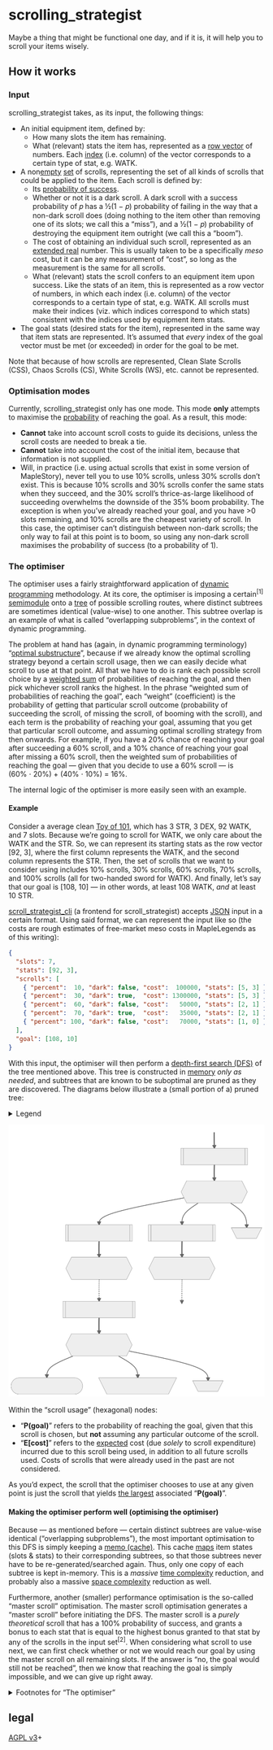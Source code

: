 # scrolling\_strategist

Maybe a thing that might be functional one day, and if it is, it will help you
to scroll your items wisely.

## How it works

### Input

scrolling\_strategist takes, as its input, the following things:

- An initial equipment item, defined by:
    - How many slots the item has remaining.
    - What (relevant) stats the item has, represented as a [row
      vector](https://en.wikipedia.org/wiki/Row_and_column_vectors) of numbers.
      Each [index](https://en.wikipedia.org/wiki/Index_notation) (i\.e. column)
      of the vector corresponds to a certain type of stat, e\.g. WATK.
- A non[empty](https://en.wikipedia.org/wiki/Empty_set) [set][set] of scrolls,
  representing the set of all kinds of scrolls that could be applied to the
  item. Each scroll is defined by:
    - Its [probability of
      success](https://en.wikipedia.org/wiki/Bernoulli_process).
    - Whether or not it is a dark scroll. A dark scroll with a success
      probability of 𝑝 has a ½(1 − 𝑝) probability of failing in the way that
      a non-dark scroll does (doing nothing to the item other than removing one
      of its slots; we call this a “miss”), and a ½(1 − 𝑝) probability of
      destroying the equipment item outright (we call this a “boom”).
    - The cost of obtaining an individual such scroll, represented as an
      [extended real](https://en.wikipedia.org/wiki/Extended_real_number_line)
      number. This is usually taken to be a specifically _meso_ cost, but it
      can be any measurement of “cost”, so long as the measurement is the same
      for all scrolls.
    - What (relevant) stats the scroll confers to an equipment item upon
      success. Like the stats of an item, this is represented as a row vector
      of numbers, in which each index (i\.e. column) of the vector corresponds
      to a certain type of stat, e\.g. WATK. All scrolls must make their
      indices (viz. which indices correspond to which stats) consistent with
      the indices used by equipment item stats.
- The goal stats (desired stats for the item), represented in the same way that
  item stats are represented. It’s assumed that _every_ index of the goal
  vector must be met (or exceeded) in order for the goal to be met.

Note that because of how scrolls are represented, Clean Slate Scrolls (CSS),
Chaos Scrolls (CS), White Scrolls (WS), etc. cannot be represented.

### Optimisation modes

Currently, scrolling\_strategist only has one mode. This mode **only** attempts
to maximise the
[probability](https://en.wikipedia.org/wiki/Marginal_distribution) of reaching
the goal. As a result, this mode:

- **Cannot** take into account scroll costs to guide its decisions, unless the
  scroll costs are needed to break a tie.
- **Cannot** take into account the cost of the initial item, because that
  information is not supplied.
- Will, in practice (i\.e. using actual scrolls that exist in some version of
  MapleStory), never tell you to use 10% scrolls, unless 30% scrolls don’t
  exist. This is because 10% scrolls and 30% scrolls confer the same stats when
  they succeed, and the 30% scroll’s thrice-as-large likelihood of succeeding
  overwhelms the downside of the 35% boom probability. The exception is when
  you’ve already reached your goal, and you have \>0 slots remaining, and 10%
  scrolls are the cheapest variety of scroll. In this case, the optimiser can’t
  distinguish between non-dark scrolls; the only way to fail at this point is
  to boom, so using any non-dark scroll maximises the probability of success
  (to a probability of 1).

### The optimiser

The optimiser uses a fairly straightforward application of [dynamic
programming](https://en.wikipedia.org/wiki/Dynamic_programming) methodology. At
its core, the optimiser is imposing a certain<sup>\[1\]</sup>
[semimodule](https://en.wikipedia.org/wiki/Semimodule) onto a [tree][tree] of
possible scrolling routes, where distinct subtrees are sometimes identical
(value-wise) to one another. This subtree overlap is an example of what is
called “overlapping subproblems”, in the context of dynamic programming.

The problem at hand has (again, in dynamic programming terminology) “[optimal
substructure](https://en.wikipedia.org/wiki/Optimal_substructure)”, because if
we already know the optimal scrolling strategy beyond a certain scroll usage,
then we can easily decide what scroll to use at that point. All that we have to
do is rank each possible scroll choice by a [weighted
sum](https://en.wikipedia.org/wiki/Linear_combination) of probabilities of
reaching the goal, and then pick whichever scroll ranks the highest. In the
phrase “weighted sum of probabilities of reaching the goal”, each “weight”
(coefficient) is the probability of getting that particular scroll outcome
(probability of succeeding the scroll, of missing the scroll, of booming with
the scroll), and each term is the probability of reaching your goal, assuming
that you get that particular scroll outcome, and assuming optimal scrolling
strategy from then onwards. For example, if you have a 20% chance of reaching
your goal after succeeding a 60% scroll, and a 10% chance of reaching your goal
after missing a 60% scroll, then the weighted sum of probabilities of reaching
the goal — given that you decide to use a 60% scroll — is
(60% ⋅ 20%) + (40% ⋅ 10%) = 16%.

The internal logic of the optimiser is more easily seen with an example.

#### Example

Consider a average clean [Toy of
101](https://maplelegends.com/lib/equip?id=1402038), which has 3 STR, 3 DEX, 92
WATK, and 7 slots. Because we’re going to scroll for WATK, we only care about
the WATK and the STR. So, we can represent its starting stats as the row vector
\[92, 3\], where the first column represents the WATK, and the second column
represents the STR. Then, the set of scrolls that we want to consider using
includes 10% scrolls, 30% scrolls, 60% scrolls, 70% scrolls, and 100% scrolls
(all for two-handed sword for WATK). And finally, let’s say that our goal is
\[108, 10\] — in other words, at least 108 WATK, _and_ at least 10 STR.

[scroll\_strategist\_cli](https://codeberg.org/deer/scroll_strategist_cli) (a
frontend for scroll\_strategist) accepts
[JSON](https://en.wikipedia.org/wiki/JSON) input in a certain format. Using
said format, we can represent the input like so (the costs are rough estimates
of free-market meso costs in MapleLegends as of this writing):

```json
{
  "slots": 7,
  "stats": [92, 3],
  "scrolls": [
    { "percent":  10, "dark": false, "cost":  100000, "stats": [5, 3] },
    { "percent":  30, "dark": true,  "cost": 1300000, "stats": [5, 3] },
    { "percent":  60, "dark": false, "cost":   50000, "stats": [2, 1] },
    { "percent":  70, "dark": true,  "cost":   35000, "stats": [2, 1] },
    { "percent": 100, "dark": false, "cost":   70000, "stats": [1, 0] }
  ],
  "goal": [108, 10]
}
```

With this input, the optimiser will then perform a [depth-first search
(DFS)][dfs] of the tree mentioned above. This tree is constructed in
[memory](https://en.wikipedia.org/wiki/Computer_memory) _only as needed_, and
subtrees that are known to be suboptimal are pruned as they are discovered. The
diagrams below illustrate a (small portion of a) pruned tree:

<details>
<summary>Legend</summary>

![Legend for the diagram below](legend.svg "Legend for the diagram below")

</details>

![Example illustration of a small portion of a pruned tree](example_tree.svg "Example illustration of a small portion of a pruned tree")

Within the “scroll usage” (hexagonal) nodes:

- “**P(goal)**” refers to the probability of reaching the goal, given that this
  scroll is chosen, but **not** assuming any particular outcome of the scroll.
- “**E\[cost\]**” refers to the
  [expected](https://en.wikipedia.org/wiki/Expected_value) cost (due _solely_
  to scroll expenditure) incurred due to this scroll being used, in addition to
  all future scrolls used. Costs of scrolls that were already used in the past
  are not considered.

As you’d expect, the scroll that the optimiser chooses to use at any given
point is just the scroll that yields [the
largest](https://en.wikipedia.org/wiki/Maxima_and_minima) associated
“**P(goal)**”.

#### Making the optimiser perform well (optimising the optimiser)

Because — as mentioned before — certain distinct subtrees are value-wise
identical (“overlapping subproblems”), the most important optimisation to this
DFS is simply keeping a [memo
(cache)](https://en.wikipedia.org/wiki/Memoization). This cache
[maps](https://en.wikipedia.org/wiki/Hash_table) item states (slots & stats) to
their corresponding subtrees, so that those subtrees never have to be
re-generated/searched again. Thus, only one copy of each subtree is kept
in-memory. This is a _massive_ [time
complexity](https://en.wikipedia.org/wiki/Time_complexity) reduction, and
probably also a massive [space
complexity](https://en.wikipedia.org/wiki/Space_complexity) reduction as well.

Furthermore, another (smaller) performance optimisation is the so-called
“master scroll” optimisation. The master scroll optimisation generates a
“master scroll” before initiating the DFS. The master scroll is a _purely
theoretical_ scroll that has a 100% probability of success, and grants a bonus
to each stat that is equal to the highest bonus granted to that stat by any of
the scrolls in the input set<sup>\[2\]</sup>. When considering what scroll to
use next, we can first check whether or not we would reach our goal by using
the master scroll on all remaining slots. If the answer is “no, the goal would
still not be reached”, then we know that reaching the goal is simply
impossible, and we can give up right away.

<details>
<summary>Footnotes for “The optimiser”</summary>

\[1\]: We’ll call the [semiring](https://en.wikipedia.org/wiki/Semiring)
underlying this semimodule “𝑅”. 𝑅 has, as its underlying set, the [unit
interval (ℐ)](https://en.wikipedia.org/wiki/Unit_interval), because its members
are probabilities (of getting a certain outcome after using a given scroll, or
of reaching the goal). Its additive
[operation](https://en.wikipedia.org/wiki/Binary_operation) is the
“[𝗆𝖺𝗑](https://en.wikipedia.org/wiki/Maxima_and_minima)” operation, which
takes in two [real numbers](https://en.wikipedia.org/wiki/Real_number), and
yields the larger (the **max**imum) of the two numbers. Its multiplicative
operation is just ordinary multiplication of real numbers (∗). So then, our
semiring 𝑅 is:

<div style="text-align:center;font-size:larger;">

𝑅 ≝ (ℐ, 𝗆𝖺𝗑, ∗).

</div>

To show that this is in fact a semiring, we can prove that it satisfies the
semiring axioms ([for
any](https://en.wikipedia.org/wiki/Universal_quantification) 𝑎, 𝑏, 𝑐 ∈ ℐ):

- (ℐ, 𝗆𝖺𝗑) is an
  [abelian](https://en.wikipedia.org/wiki/Commutative_property)
  [monoid](https://en.wikipedia.org/wiki/Monoid) with an
  [identity](https://en.wikipedia.org/wiki/Identity_element) called 0:
    - ℐ is [closed][closure] under 𝗆𝖺𝗑. The larger of two elements of ℐ has to
      be… an element of ℐ.
    - 𝗆𝖺𝗑 is
      [associative](https://en.wikipedia.org/wiki/Associative_property):
      𝗆𝖺𝗑{𝗆𝖺𝗑{𝑎, 𝑏}, 𝑐} = 𝗆𝖺𝗑{𝑎, 𝗆𝖺𝗑{𝑏, 𝑐}} = 𝗆𝖺𝗑{𝑎, 𝑏, 𝑐}.
    - 𝗆𝖺𝗑{𝑎, 0} = 𝑎 for any 𝑎 ∈ ℐ, because 0 is the unique minimum
      element of ℐ — anything is at least as large as 0. So 0 is the identity
      of 𝗆𝖺𝗑.
    - 𝗆𝖺𝗑 is commutative: 𝗆𝖺𝗑{𝑎, 𝑏} = 𝗆𝖺𝗑{𝑏, 𝑎}.
- (ℐ, ∗) is a monoid with an identity called 1:
    - ℐ is [closed][closure] under ∗. Multiplying two numbers in the unit
      interval can never yield a number greater than 1, as multiplying by a
      number in the unit interval can’t make a number larger — at best, you can
      just not change its value (by multiplying by 1). Similarly, multiplying
      two numbers in the unit interval can never yield a number less than 0, as
      none of the elements of the unit interval are
      [negative](https://en.wikipedia.org/wiki/Negative_number).
    - ∗ is [associative](https://en.wikipedia.org/wiki/Associative_property);
      it inherits this property from ordinary multiplication of real numbers.
    - 1 is the identity element: 1 ∗ 𝑎 = 𝑎 = 𝑎 ∗ 1.
    - ∗ is commutative; it inherits this property from ordinary multiplication
      of real numbers.
- ∗ [left-distributes and
  right-distributes](https://en.wikipedia.org/wiki/Distributive_property) over
  𝗆𝖺𝗑:
    - 𝑎 ∗ 𝗆𝖺𝗑{𝑏, 𝑐} = 𝗆𝖺𝗑{𝑎 ∗ 𝑏, 𝑎 ∗ 𝑐}. Multiplying by a larger
      nonnegative real number always gets you a larger result.
    - 𝗆𝖺𝗑{𝑎, 𝑏} ∗ 𝑐 = 𝗆𝖺𝗑{𝑎 ∗ 𝑐, 𝑏 ∗ 𝑐}. This follows from the
      above, combined with the commutativity of ∗.
- Multiplication by 0
  [annihilates](https://en.wikipedia.org/wiki/Absorbing_element) 𝑅:
  0 ∗ 𝑎 = 0 = 𝑎 ∗ 0.

And 𝑅 really is just a semiring, and not a [ring][ring], because inverse
elements for 𝗆𝖺𝗑 are not possible.

To build a semimodule on top of our semiring 𝑅, we introduce an abelian monoid
𝑀:

<div style="text-align:center;font-size:larger;">

𝑀 ≝ (ℐ<sup>3</sup>, 𝗆𝖺𝗑<sup>3</sup>).

</div>

ℐ<sup>3</sup> is just
ℐ [×](https://en.wikipedia.org/wiki/Cartesian_product) ℐ × ℐ, i\.e. a
[triple](https://en.wikipedia.org/wiki/Tuple) (𝑎, 𝑏, 𝑐) for some
𝑎, 𝑏, 𝑐 ∈ ℐ. Alternatively, we can write each element as a row vector:
\[𝑎, 𝑏, 𝑐\]. And 𝗆𝖺𝗑<sup>3</sup> is just 𝗆𝖺𝗑 applied component-wise:

<div style="text-align:center;font-size:larger;">

𝗆𝖺𝗑<sup>3</sup>{\[𝑎, 𝑏, 𝑐\], \[𝑑, 𝑒, 𝑓\]} ≝
\[𝗆𝖺𝗑{𝑎, 𝑑}, 𝗆𝖺𝗑{𝑏, 𝑒}, 𝗆𝖺𝗑{𝑐, 𝑓}\].

</div>

Then, we introduce the “[scalar
multiplication](https://en.wikipedia.org/wiki/Scalar_multiplication)” operation
(⋅):

<div style="text-align:center;font-size:larger;">

𝑎 ⋅ \[𝑏, 𝑐, 𝑑\] ≝ \[𝑎 ∗ 𝑏, 𝑎 ∗ 𝑐, 𝑎 ∗ 𝑑\].

</div>

This means that (⋅) is defined more or less identically to scalar
multiplication over ℝ<sup>3</sup>.

Then, our semimodule 𝑆<sub>𝑅</sub> is just:

<div style="text-align:center;font-size:larger;">

𝑆<sub>𝑅</sub> ≝ (𝑅, 𝑀, ⋅).

</div>

To prove that this really is a semimodule, we can show that it satisfies the
semimodule axioms (for any 𝑣, 𝑤 ∈ 𝑀):

- 𝑎 ⋅ 𝗆𝖺𝗑<sup>3</sup>{𝑣, 𝑤} = 𝗆𝖺𝗑<sup>3</sup>{𝑎 ⋅ 𝑣, 𝑎 ⋅ 𝑤}. This
  follows from the combination of 𝑅 being a semiring (particularly the
  distributive property), with both 𝗆𝖺𝗑<sup>3</sup> and (⋅) being defined
  component-wise.
- 𝗆𝖺𝗑{𝑎, 𝑏} ⋅ 𝑣 = 𝗆𝖺𝗑<sup>3</sup>{𝑎 ⋅ 𝑣, 𝑏 ⋅ 𝑣}. This also follows
  from the combination of 𝑅 being a semiring (particularly the distributive
  property), with both 𝗆𝖺𝗑<sup>3</sup> and (⋅) being defined component-wise.
- (𝑎 ∗ 𝑏) ⋅ 𝑣 = 𝑎 ⋅ (𝑏 ⋅ 𝑣). This follows from the associativity of ∗,
  and the fact that (⋅) is defined in terms of ∗.
- 1 ⋅ 𝑣 = 𝑣. This follows from 1 being the identity element of ∗.
- 0<sub>𝑅</sub> ⋅ 𝑣 = 𝑎 ⋅ 0<sub>𝑀</sub> = 0<sub>𝑀</sub> = \[0, 0, 0\].
  This follows from 0 being the annihilating element of ∗.

(As written, these are actually the axioms that 𝑆<sub>𝑅</sub> must satisfy to
be a **left** 𝑅-semimodule. But you can see that it’s also a right
𝑅-semimodule, due to all operations involved being commutative.)

The whole reason why we want the 𝗆𝖺𝗑 (and thus also 𝗆𝖺𝗑<sup>3</sup>)
operation is because this is the operation that we apply to choose between one
or more competing strategies. Whichever one maximises the probability of
reaching the goal is the chosen strategy. And our ∗ (and thus also ⋅) operation
corresponds to the fact that, for any two [independent][independence]
[events][event] 𝑒<sub>1</sub> [⫫][independence] 𝑒<sub>2</sub>,

<div style="text-align:center;font-size:larger;">

[𝖯][p](𝑒<sub>1</sub> [∩][intersection] 𝑒<sub>2</sub>) =
𝖯(𝑒<sub>1</sub>) ∗ 𝖯(𝑒<sub>2</sub>).

</div>

Independence is guaranteed by the fact that every scroll application is a
totally independent event — independent of everything, unless you happen to
know the internal state of the server’s
[PRNG](https://en.wikipedia.org/wiki/Pseudorandom_number_generator)…!

Using a given scroll yields three possible outcomes (technically, not all are
necessarily “possible”; some may have probability 0, [so long as the sum of all
three is 1](https://en.wikipedia.org/wiki/Law_of_total_probability)):

- Success.
- Miss.
- Boom.

Each one of these outcomes yields some equip as a result (or no equip at all,
in the case of a boom), and we can look ahead to see what the probability is of
reaching our goal, given some yielded equip (and given the optimal scrolling
strategy). So, each one of these outcomes has two probabilities attached to it:
the probability that the outcome happens at all (e\.g. 40% for a “miss” of a
60% scroll), and the probability of reaching the goal, given that the outcome
does happen. We can aggregate the outcome probabilities into an element
𝑜 ∈ ℐ<sup>3</sup> (e\.g. 𝑜 = \[0\.3, 0\.35, 0\.35\] for a 30% scroll), and
the corresponding goal-reaching probabilities into another element
𝑔 ∈ ℐ<sup>3</sup>. Then, the overall probability of reaching the goal by using
this scroll is just the [dot
product](https://en.wikipedia.org/wiki/Dot_product) ⟨𝑜, 𝑔⟩ of these two
vectors:

<div style="text-align:center;font-size:larger;">

<!-- markdownlint-disable line-length -->

⟨𝑜, 𝑔⟩ ≝ (𝑜<sub>1</sub> ∗ 𝑔<sub>1</sub>) + (𝑜<sub>2</sub> ∗ 𝑔<sub>2</sub>) + (𝑜<sub>3</sub> ∗ 𝑔<sub>3</sub>).

<!-- markdownlint-enable line-length -->

</div>

This yields an element of 𝑅 (i\.e. an element of ℐ), which we can then do more
semiring-y things with. Do note that when defining ⟨□, △⟩, we’re using ordinary
addition of real numbers, _not_ 𝗆𝖺𝗑. This is because we don’t have a choice
in which scroll outcome we get; we can only decide which scroll to use, and
RNGsus does the rest. So, the best that we can do is calculate an
[expectation](https://en.wikipedia.org/wiki/Expected_value).

You might reasonably wonder what the 𝗆𝖺𝗑<sup>3</sup> operation is used for,
or what it signifies. In this case, it’s not actually important; it has no
particular meaning (but also see <sup>\[2\]</sup> for the application of this
operation to stat vectors). However, it is both:

- A natural component-wise extension of 𝗆𝖺𝗑,
- _and_ sufficient to make 𝑀 an abelian monoid, and 𝑆<sub>𝑅</sub> a semimodule.

The operation that we _actually_ want to get out of 𝑆<sub>𝑅</sub> being a
semimodule is (⋅), i\.e. scalar multiplication. As mentioned above, our ∗ (and
thus also ⋅) operation corresponds to the [conjunction][intersection] of
independent events. In particular, for some
𝐞 = \[𝑒<sub>1</sub>, 𝑒<sub>2</sub>, 𝑒<sub>3</sub>\], and some event
𝑓 ⫫ 𝐞, we have:

<div style="text-align:center;font-size:larger;">

\[𝖯(𝑓 ∩ 𝑒<sub>1</sub>), 𝖯(𝑓 ∩ 𝑒<sub>2</sub>), 𝖯(𝑓 ∩ 𝑒<sub>3</sub>)\] =
𝖯(𝑓 ∩ 𝐞) = 𝖯(𝑓) ⋅ 𝖯(𝐞).

</div>

This equation lets us obtain, for example, the probabilities of getting the
various scroll outcomes at a certain scroll choice within our scrolling
strategy (e\.g. \[passing, missing, booming\] a certain 30% scroll), before we
even start scrolling. If we know the probability of getting to that point in
the strategy (call this probability 𝖯(𝑓)), then we can just scalar-multiply
that probability by the scroll’s outcome probability vector (in this case,
\[30%, 35%, 35%\], because it’s a 30% scroll). The result is then:

<div style="text-align:center;font-size:larger;">

\[𝖯(𝑓) ∗ 30%, 𝖯(𝑓) ∗ 35%, 𝖯(𝑓) ∗ 35%\].

</div>

And of course, as mentioned before, the “inner product” (dot product) of two
such vectors is crucial to the operation of the optimiser.

---

\[2\]: Think 𝗆𝖺𝗑<sup>3</sup>, but more like 𝗆𝖺𝗑<sup>𝑛</sup>, where 𝑛 is
the number of columns/indices in the stat vectors. The stat vector of the
master scroll is 𝗆𝖺𝗑<sup>𝑛</sup> of the stat vectors of all of the scrolls
in the input set.

</details>

[set]: https://en.wikipedia.org/wiki/Set_(mathematics)
[tree]: https://en.wikipedia.org/wiki/Tree_(graph_theory)
[dfs]: https://en.wikipedia.org/wiki/Depth-first_search
[closure]: https://en.wikipedia.org/wiki/Closure_(mathematics)
[ring]: https://en.wikipedia.org/wiki/Ring_(mathematics)
[intersection]: https://en.wikipedia.org/wiki/Intersection_(set_theory)
[independence]: https://en.wikipedia.org/wiki/Independence_(probability_theory)
[event]: https://en.wikipedia.org/wiki/Event_(probability_theory)
[p]: https://en.wikipedia.org/wiki/Probability

## legal

[AGPL v3](https://www.gnu.org/licenses/agpl-3.0)+
